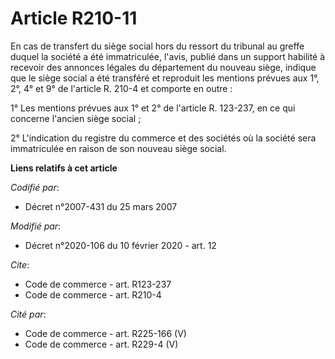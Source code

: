 # Article R210-11

En cas de transfert du siège social hors du ressort du tribunal au greffe duquel la société a été immatriculée, l'avis,
publié dans un support habilité à recevoir des annonces légales du département du nouveau siège, indique que le siège social
a été transféré et reproduit les mentions prévues aux 1°, 2°, 4° et 9° de l'article R. 210-4 et comporte en outre :

1° Les mentions prévues aux 1° et 2° de l'article R. 123-237, en ce qui concerne l'ancien siège social ;

2° L'indication du registre du commerce et des sociétés où la société sera immatriculée en raison de son nouveau siège
social.

**Liens relatifs à cet article**

_Codifié par_:

  - Décret n°2007-431 du 25 mars 2007

_Modifié par_:

  - Décret n°2020-106 du 10 février 2020 - art. 12

_Cite_:

  - Code de commerce - art. R123-237
  - Code de commerce - art. R210-4

_Cité par_:

  - Code de commerce - art. R225-166 (V)
  - Code de commerce - art. R229-4 (V)
